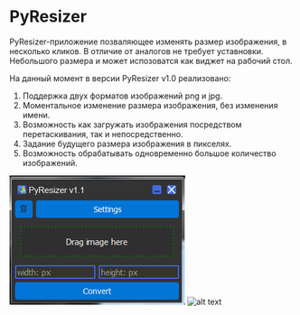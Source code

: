 # PyResizer

PyResizer-приложение позваляющее изменять размер изображения, в несколько кликов.
В отличие от аналогов не требует уставновки. Небольшого размера и может испозоватся как виджет на рабочий стол. 

На данный момент в версии PyResizer v1.0 реализовано:

1. Поддержка двух форматов изображений png и jpg.
2. Моментальное изменение размера изображения, без изменения имени.
3. Возможность как загружать изображения посредством перетаскивания, так и непосредственно.
4. Задание будущего размера изображения в пикселях.
5. Возможность обрабатывать одновременно большое количество изображений.


![alt text](screenshots/1.png)
![alt text](screenshots/2.png)
